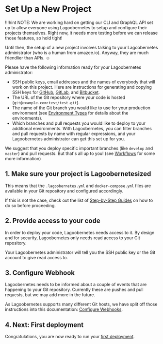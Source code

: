 # Set Up a New Project

!!!hint
    NOTE: We are working hard on getting our CLI and GraphQL API set up to allow everyone using Lagoobernetes to setup and configure their projects themselves. Right now, it needs more testing before we can release those features, so hold tight!


Until then, the setup of a new project involves talking to your Lagoobernetes administrator \(who is a human from amazee.io\). Anyway, they are much friendlier than APIs. ☺

Please have the following information ready for your Lagoobernetes administrator:

* SSH public keys, email addresses and the names of everybody that will work on this project. Here are instructions for generating and copying SSH keys for [GitHub](https://help.github.com/en/github/authenticating-to-github/connecting-to-github-with-ssh), [GitLab](https://docs.gitlab.com/ee/ssh/), and [Bitbucket](https://confluence.atlassian.com/bitbucket/set-up-an-ssh-key-728138079.html).
* The URL of the Git repository where your code is hosted \(`git@example.com:test/test.git`\).
* The name of the Git branch you would like to use for your production environment \(see [Environment Types](environment_types.md) for details about the environments\).
* Which branches and pull requests you would like to deploy to your additional environments. With Lagoobernetes, you can filter branches and pull requests by name with regular expressions, and your Lagoobernetes administrator can get this set up for you.

We suggest that you deploy specific important branches \(like `develop` and `master`\) and pull requests. But that's all up to you! \(see [Workflows](workflows.md) for some more information\)

## 1. Make sure your project is Lagoobernetesized

This means that the `.lagoobernetes.yml` and `docker-compose.yml` files are available in your Git repository and configured accordingly.

If this is not the case, check out the list of [Step-by-Step Guides](index.md) on how to do so before proceeding.

## 2. Provide access to your code

In order to deploy your code, Lagoobernetes needs access to it. By design and for security, Lagoobernetes only needs read access to your Git repository.

Your Lagoobernetes administrator will tell you the SSH public key or the Git account to give read access to.

## 3. Configure Webhook

Lagoobernetes needs to be informed about a couple of events that are happening to your Git repository. Currently these are pushes and pull requests, but we may add more in the future.

As Lagoobernetes supports many different Git hosts, we have split off those instructions into this documentation: [Configure Webhooks](configure_webhooks.md).

## 4. Next: First deployment

Congratulations, you are now ready to run your [first deployment](first_deployment.md).

